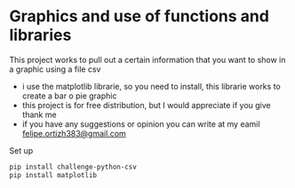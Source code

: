 # Graphics and use of functions and libraries

This project works to pull out a certain information that you want to show in a graphic using a file csv


- i use the matplotlib librarie, so you need to install, this librarie works to create a bar o pie graphic 
- this project is for free distribution, but I would appreciate if you give thank me 
- if you have any suggestions or opinion you can write at my eamil felipe.ortizh383@gmail.com

Set up 

```bash
pip install challenge-python-csv
pip install matplotlib
